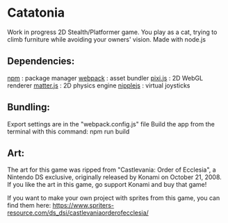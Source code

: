 # Catatonia
 
Work in progress 2D Stealth/Platformer game. You play as a cat, trying to climb furniture while avoiding your owners' vision. Made with node.js

  ## Dependencies:
   [npm](https://www.npmjs.com/get-npm) :        package manager
   [webpack](https://webpack.js.org/guides/getting-started/) :    asset bundler
   [pixi.js](https://www.pixijs.com/) :    2D WebGL renderer
   [matter.js](https://www.npmjs.com/package/matter-js) :  2D physics engine 
   [nipplejs](https://www.npmjs.com/package/nipplejs) :   virtual joysticks

## Bundling:
Export settings are in the "webpack.config.js" file
Build the app from the terminal with this command:
        npm run build

## Art:
The art for this game was ripped from "Castlevania: Order of Ecclesia", a Nintendo DS exclusive, originally released by Konami on October 21, 2008. If you like the art in this game, go support Konami and buy that game! 

If you want to make your own project with sprites from this game, you can find them here:
https://www.spriters-resource.com/ds_dsi/castlevaniaorderofecclesia/
